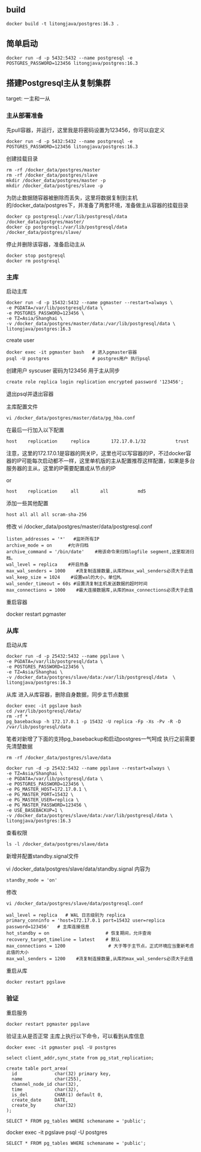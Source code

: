 ## build
```
docker build -t litongjava/postgres:16.3 .
```
## 简单启动
```
docker run -d -p 5432:5432 --name postgresql -e POSTGRES_PASSWORD=123456 litongjava/postgres:16.3
```
## 搭建Postgresql主从复制集群
target: 一主和一从

### 主从部署准备
先pull容器，并运行，这里我是将密码设置为123456，你可以自定义
```
docker run -d -p 5432:5432 --name postgresql -e POSTGRES_PASSWORD=123456 litongjava/postgres:16.3
```
创建挂载目录
```
rm -rf /docker_data/postgres/master
rm -rf /docker_data/postgres/slave
mkdir /docker_data/postgres/master -p
mkdir /docker_data/postgres/slave -p
```

为防止数据随容器被删除而丢失，这里将数据复制到主机的/docker_data/postgres下，并准备了两套环境，准备做主从容器的挂载目录
```
docker cp postgresql:/var/lib/postgresql/data /docker_data/postgres/master/
docker cp postgresql:/var/lib/postgresql/data /docker_data/postgres/slave/
```
停止并删除该容器，准备启动主从
```
docker stop postgresql
docker rm postgresql
```
### 主库
启动主库
```
docker run -d -p 15432:5432 --name pgmaster --restart=always \
-e PGDATA=/var/lib/postgresql/data \
-e POSTGRES_PASSWORD=123456 \
-e TZ=Asia/Shanghai \
-v /docker_data/postgres/master/data:/var/lib/postgresql/data \
litongjava/postgres:16.3
```
create user
```
docker exec -it pgmaster bash   # 进入pgmaster容器
psql -U postgres                # postgres用户 执行psql
```
创建用户 syscuser 密码为123456 用于主从同步
```
create role replica login replication encrypted password '123456';
```
退出psql并退出容器

主库配置文件 
```
vi /docker_data/postgres/master/data/pg_hba.conf
```
在最后一行加入以下配置
```
host    replication     replica        172.17.0.1/32           trust
```
注意，这里的172.17.0.1是容器的网关IP，这里也可以写容器的IP，不过docker容器的IP可能每次启动都不一样，这里单机版的主从配置推荐这样配置，如果是多台服务器的主从，这里的IP需要配置成从节点的IP

or
```
host    replication     all        all           md5
```

添加一些其他配置
```
host all all all scram-sha-256
```

修改
vi /docker_data/postgres/master/data/postgresql.conf
```
listen_addresses = '*'   #监听所有IP
archive_mode = on      #允许归档
archive_command = '/bin/date'    #用该命令来归档logfile segment,这里取消归档。
wal_level = replica    #开启热备
max_wal_senders = 1000    #流复制连接数量,从库的max_wal_senders必须大于此值
wal_keep_size = 1024    #设置wal的大小，单位M。
wal_sender_timeout = 60s #设置流复制主机发送数据的超时时间
max_connections = 1000    #最大连接数据库,从库的max_connections必须大于此值
```
重启容器

docker restart pgmaster

### 从库
启动从库
```
docker run -d -p 25432:5432 --name pgslave \
-e PGDATA=/var/lib/postgresql/data \
-e POSTGRES_PASSWORD=123456 \
-e TZ=Asia/Shanghai \
-v /docker_data/postgres/slave/data:/var/lib/postgresql/data  \
litongjava/postgres:16.3
```

从库
进入从库容器，删除自身数据，同步主节点数据
```
docker exec -it pgslave bash
cd /var/lib/postgresql/data/
rm -rf *
pg_basebackup -h 172.17.0.1 -p 15432 -U replica -Fp -Xs -Pv -R -D /var/lib/postgresql/data
```
笔者对新增了下面的支持pg_basebackup和启动postgres一气呵成
执行之前需要先清楚数据
```
rm -rf /docker_data/postgres/slave/data
```
```
docker run -d -p 25432:5432 --name pgslave --restart=always \
-e TZ=Asia/Shanghai \
-e PGDATA=/var/lib/postgresql/data \
-e POSTGRES_PASSWORD=123456 \
-e PG_MASTER_HOST=172.17.0.1 \
-e PG_MASTER_PORT=15432 \
-e PG_MASTER_USER=replica \
-e PG_MASTER_PASSWORD=123456 \
-e USE_BASEBACKUP=1 \
-v /docker_data/postgres/slave/data:/var/lib/postgresql/data \
litongjava/postgres:16.3
```
查看权限
```
ls -l /docker_data/postgres/slave/data
```
新增并配置standby.signal文件

vi /docker_data/postgres/slave/data/standby.signal
内容为
```
standby_mode = 'on'
```
修改
```
vi /docker_data/postgres/slave/data/postgresql.conf
```
```
wal_level = replica   # WAL 日志级别为 replica
primary_conninfo = 'host=172.17.0.1 port=15432 user=replica password=123456'   # 主库连接信息	
hot_standby = on                     # 恢复期间，允许查询
recovery_target_timeline = latest    # 默认
max_connections = 1200                # 大于等于主节点，正式环境应当重新考虑此值的大小
max_wal_senders = 1200    #流复制连接数量,从库的max_wal_senders必须大于此值
```
重启从库
```
docker restart pgslave
```
### 验证
重启服务
```
docker restart pgmaster pgslave
```
验证主从是否正常
主库上执行以下命令，可以看到从库信息
```
docker exec -it pgmaster psql -U postgres
```

```
select client_addr,sync_state from pg_stat_replication;
```

```
create table port_area(
  id              char(32) primary key,
  name            char(255),
  channel_node_id char(32),
  time            char(32),
  is_del          CHAR(1) default 0,
  create_date     DATE,
  create_by       char(32)
);
```
```
SELECT * FROM pg_tables WHERE schemaname = 'public';
```

docker exec -it pgslave psql -U postgres
```
SELECT * FROM pg_tables WHERE schemaname = 'public';
```